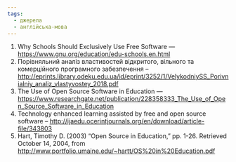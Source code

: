 ```yaml
---
tags:
  - джерела
  - англійська-мова
---
```


1. Why Schools Should Exclusively Use Free Software — https://www.gnu.org/education/edu-schools.en.html
2. Порівняльний аналіз властивостей відкритого, вільного та комерційного програмного забезпечення –  http://eprints.library.odeku.edu.ua/id/eprint/3252/1/VelykodniySS_Porivnialniy_analiz_vlastyvostey_2018.pdf
3. The Use of Open Source Software in Education — https://www.researchgate.net/publication/228358333_The_Use_of_Open_Source_Software_in_Education
4. Technology enhanced learning assisted by free and open source software – http://ijaedu.ocerintjournals.org/en/download/article-file/343803
5. Hart, Timothy D. (2003) “Open Source in Education,” pp. 1-26. Retrieved October 14, 2004, from http://www.portfolio.umaine.edu/~hartt/OS%20in%20Education.pdf